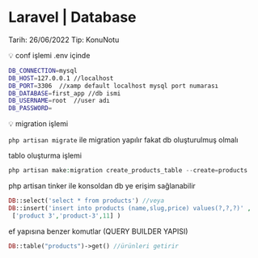 # Laravel | Database

Tarih: 26/06/2022
Tip: KonuNotu

<aside>
💡 conf işlemi .env içinde

</aside>

```bash
DB_CONNECTION=mysql
DB_HOST=127.0.0.1 //localhost
DB_PORT=3306  //xamp default localhost mysql port numarası
DB_DATABASE=first_app //db ismi 
DB_USERNAME=root  //user adı
DB_PASSWORD=
```

<aside>
💡 migration işlemi

</aside>

`php artisan migrate` ile migration yapılır fakat db oluşturulmuş olmalı

tablo oluşturma işlemi

```php
php artisan make:migration create_products_table --create=products
```

php artisan tinker ile konsoldan db ye erişim sağlanabilir

```php
DB::select('select * from products') //veya
DB::insert('insert into products (name,slug,price) values(?,?,?)' ,
 ['product 3','product-3',11] )
```

ef yapısına benzer komutlar (QUERY BUILDER YAPISI)

```php
DB::table("products")->get() //ürünleri getirir
```